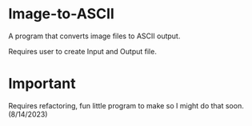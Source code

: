 # Image-to-ASCII
A program that converts image files to ASCII output. 

Requires user to create Input and Output file.

# Important
Requires refactoring, fun little program to make so I might do that soon. (8/14/2023)
